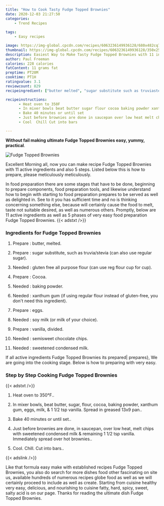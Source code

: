 ```yaml
---
title: "How to Cook Tasty Fudge Topped Brownies"
date: 2020-12-03 21:27:50
categories:
    - Trend Recipes
    
tags:
    - Easy recipes

image: https://img-global.cpcdn.com/recipes/6063236149936128/680x482cq70/fudge-topped-brownies-recipe-main-photo.jpg
thumbnail: https://img-global.cpcdn.com/recipes/6063236149936128/350x250cq70/fudge-topped-brownies-recipe-main-photo.jpg
description: Easiest Way to Make Tasty Fudge Topped Brownies with 11 ingredients and 5 stages of easy cooking.
author: Paul Freeman
calories: 228 calories
fatContent: 11 grams fat
preptime: PT20M
cooktime: PT1H
ratingvalue: 3.1
reviewcount: 829
recipeingredient: ["butter melted", "sugar substitute such as truviastevia  can also use regular sugar", "gluten free all purpose flour can use reg flour cup for cup", "Cocoa", "baking powder", "xanthum gum  if using regular flour instead of glutenfree you dont need this ingredient", "eggs", "soy milk  or milk of your choice", "vanilla divided", "semisweet chocolate chips", "sweetened condensed milk"]

recipeinstructions: 
      - Heat oven to 350F 
      - In mixer bowls beat butter sugar flour cocoa baking powder xanthum gum eggs milk  1 12 tsp vanilla  Spread in greased 13x9 pan 
      - Bake 40 minutes or until set 
      - Just before brownies are done in saucepan over low heat melt chips with sweetened condensed milk  remaining 1 12 tsp vanilla  Immediately spread over hot brownies 
      - Cool  Chill Cut into bars

---
```




**Without fail making ultimate Fudge Topped Brownies easy, yummy, practical**. 


![Fudge Topped Brownies](https://img-global.cpcdn.com/recipes/6063236149936128/680x482cq70/fudge-topped-brownies-recipe-main-photo.jpg "Fudge Topped Brownies")




Excellent Morning all, now you can make recipe Fudge Topped Brownies with 11 active ingredients and also 5 steps. Listed below this is how to prepare, please meticulously meticulously.

In food preparation there are some stages that have to be done, beginning to prepare components, food preparation tools, and likewise understand how to begin with starting to food preparation prepares to be served as well as delighted in. See to it you has sufficient time and no is thinking concerning something else, because will certainly cause the food to melt, taste not suitable desired, as well as numerous others. Promptly, below are 11 active ingredients as well as 5 phases of very easy food preparation Fudge Topped Brownies.
{{< adstxt />}}

### Ingredients for Fudge Topped Brownies


1. Prepare  : butter, melted.

1. Prepare  : sugar substitute, such as truvia/stevia  (can also use regular sugar).

1. Needed  : gluten free all purpose flour (can use reg flour cup for cup).

1. Prepare  : Cocoa.

1. Needed  : baking powder.

1. Needed  : xanthum gum  (if using regular flour instead of gluten-free, you don&#39;t need this ingredient).

1. Prepare  : eggs.

1. Needed  : soy milk  (or milk of your choice).

1. Prepare  : vanilla, divided.

1. Needed  : semisweet chocolate chips.

1. Needed  : sweetened condensed milk.



If all active ingredients Fudge Topped Brownies its prepared| prepares}, We are going into the cooking stage. Below is how to preparing with very easy.

### Step by Step Cooking Fudge Topped Brownies

{{< adstxt />}}


1. Heat oven to 350°F..



1. In mixer bowls, beat butter, sugar, flour, cocoa, baking powder, xanthum gum, eggs, milk, &amp; 1 1/2 tsp vanilla.  Spread in greased 13x9 pan..



1. Bake 40 minutes or until set..



1. Just before brownies are done, in saucepan, over low heat, melt chips with sweetened condensed milk &amp; remaining 1 1/2 tsp vanilla.  Immediately spread over hot brownies..



1. Cool.  Chill. Cut into bars..





{{< adslink />}}

Like that formula easy make with established recipes Fudge Topped Brownies, you also do search for more dishes food other fascinating on site us, available hundreds of numerous recipes globe food as well as we will certainly proceed to include as well as create. Starting from cuisine healthy very easy, delicious, and nourishing to cuisine fatty, hard, spicy, sweet, salty acid is on our page. Thanks for reading the ultimate dish Fudge Topped Brownies.
